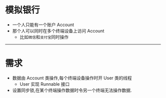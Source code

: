 <!--
 * @?: *********************************************************************
 * @Author: Weidows
 * @Date: 2020-12-13 21:24:10
 * @LastEditors: Weidows
 * @LastEditTime: 2020-12-13 21:34:36
 * @FilePath: \Weidows\Java\src\main\java\twenty\november\thread\bank\README.md
 * @Description:
 * @!: *********************************************************************
-->

# 模拟银行

- 一个人只能有一个账户 Account
- 那个人可以同时在多个终端设备上访问 Account
  - 比如`微信`和`支付宝`同时操作

---

# 需求

- 数据由 Account 类操作,每个终端设备操作时开 User 类的线程
  - User 实现 Runnable 接口
- 设置同步锁,在某个终端操作数据时令另一个终端无法操作数据.
